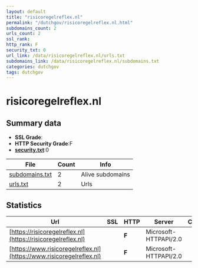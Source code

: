 ```yaml
---
layout: default
title: "risicoregelreflex.nl"
permalink: "/dutchgov/risicoregelreflex.nl.html"
subdomains_count: 2
urls_count: 2
ssl_rank: 
http_rank: F
security_txt: 0
url_link: /data/risicoregelreflex.nl/urls.txt
subdomains_link: /data/risicoregelreflex.nl/subdomains.txt
categories: dutchgov
tags: dutchgov
---
```



# risicoregelreflex.nl
## Summary data


 - **SSL Grade**:
 - **HTTP Security Grade**:F
 - **[security.txt](https://www.digitaleoverheid.nl/nieuws/standaard-security-txt-nu-verplicht-voor-overheid/)**:0


| File       | Count | Info |
|------------|-------|------|
|[subdomains.txt](/DutchGovScope/data/risicoregelreflex.nl/subdomains.txt)|2|Alive subdomains|
|[urls.txt](/DutchGovScope/data/risicoregelreflex.nl/urls.txt)|2|Urls|


## Statistics


| Url | SSL | HTTP | Server | Cookie | HSTS | CORS | CTO | CSP | XFO | XXP | RP |FP| Tech |Title |
|--------|-------|-------|------|------|------|------|------|------|------|------|------|------|------|------|
|[https://risicoregelreflex.nl](https://risicoregelreflex.nl)| | **F**|Microsoft-HTTPAPI/2.0| | | | | | | | :white_check_mark: | |Microsoft HTTPAPI:2.0|Not Found|
|[https://www.risicoregelreflex.nl](https://www.risicoregelreflex.nl)| | **F**|Microsoft-HTTPAPI/2.0| | | | | | | | :white_check_mark: | |Microsoft HTTPAPI:2.0|Not Found|



